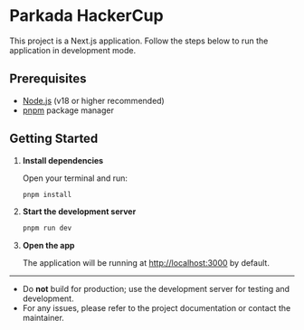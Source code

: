 # Parkada HackerCup

This project is a Next.js application. Follow the steps below to run the application in development mode.

## Prerequisites

- [Node.js](https://nodejs.org/) (v18 or higher recommended)
- [pnpm](https://pnpm.io/) package manager

## Getting Started

1. **Install dependencies**

	Open your terminal and run:

	```sh
	pnpm install
	```

2. **Start the development server**

	```sh
	pnpm run dev
	```

3. **Open the app**

	The application will be running at [http://localhost:3000](http://localhost:3000) by default.

---

- Do **not** build for production; use the development server for testing and development.
- For any issues, please refer to the project documentation or contact the maintainer.
